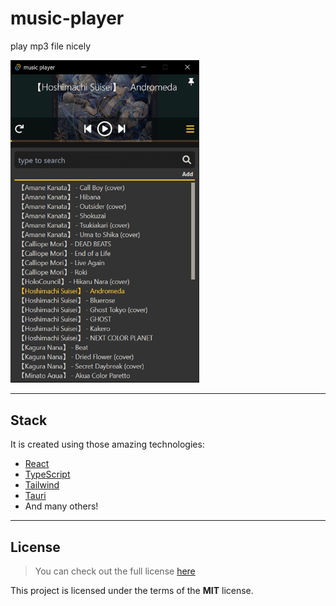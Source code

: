 # music-player
play mp3 file nicely
 
<img src="./res/output.png" alt="music_player" width="60%" height="60%" >

---

## Stack
It is created using those amazing technologies:
- [React](https://reactjs.org/)
- [TypeScript](https://www.typescriptlang.org/)
- [Tailwind](https://tailwindcss.com/)
- [Tauri](https://tauri.studio/)
- And many others!

---

## License
>You can check out the full license [here](https://github.com/hafizhaziq307/music-player/blob/main/LICENSE)

This project is licensed under the terms of the **MIT** license.
